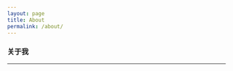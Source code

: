 ```yaml
---
layout: page
title: About
permalink: /about/
---
```

### 关于我

--------
<!--
### 友情链接



--------

### 给我留言
-->
